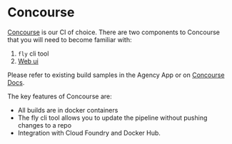 # Concourse

[Concourse](https://concourse-ci.org/) is our CI of choice. There are two components to Concourse that you will need to become familiar with:

1. `fly` cli tool
2. [Web ui](https://concourse.convivio.cloud)

Please refer to existing build samples in the Agency App or on [Concourse Docs](https://concourse-ci.org/docs.html).

The key features of Concourse are:

* All builds are in docker containers
* The fly cli tool allows you to update the pipeline without pushing changes to a repo
* Integration with Cloud Foundry and Docker Hub.

